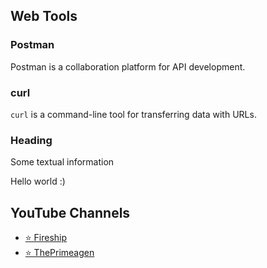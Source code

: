 ## Web Tools

### Postman
Postman is a collaboration platform for API development.

### curl
`curl` is a command-line tool for transferring data with URLs.

### Heading
Some textual information

Hello world :)

## YouTube Channels

- [⭐ Fireship](https://youtube.com/@Fireship)
- [⭐ ThePrimeagen](https://youtube.com/@ThePrimeagen)

